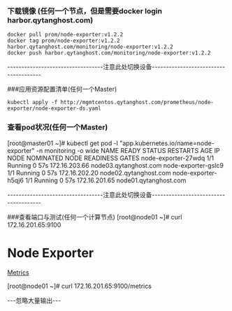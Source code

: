 ### 下载镜像 (任何一个节点，但是需要docker login harbor.qytanghost.com)
```shell script
docker pull prom/node-exporter:v1.2.2
docker tag prom/node-exporter:v1.2.2 harbor.qytanghost.com/monitoring/node-exporter:v1.2.2
docker push harbor.qytanghost.com/monitoring/node-exporter:v1.2.2

```

----------------------------------注意此处切换设备--------------------------------------

###应用资源配置清单(任何一个Master)
```shell script
kubectl apply -f http://mgmtcentos.qytanghost.com/prometheus/node-exporter/node-exporter-ds.yaml

```

### 查看pod状况(任何一个Master)
[root@master01 ~]# kubectl get pod -l "app.kubernetes.io/name=node-exporter" -n monitoring -o wide
NAME                  READY   STATUS    RESTARTS   AGE   IP              NODE                    NOMINATED NODE   READINESS GATES
node-exporter-27wdq   1/1     Running   0          57s   172.16.203.66   node03.qytanghost.com   <none>           <none>
node-exporter-gslc9   1/1     Running   0          57s   172.16.202.20   node02.qytanghost.com   <none>           <none>
node-exporter-h5qj6   1/1     Running   0          57s   172.16.201.65   node01.qytanghost.com   <none>           <none>

----------------------------------注意此处切换设备--------------------------------------

###查看端口与测试(任何一个计算节点)
[root@node01 ~]# curl 172.16.201.65:9100
<html>
                        <head><title>Node Exporter</title></head>
                        <body>
                        <h1>Node Exporter</h1>
                        <p><a href="/metrics">Metrics</a></p>
                        </body>
                        </html>


[root@node01 ~]# curl 172.16.201.65:9100/metrics

---忽略大量输出---